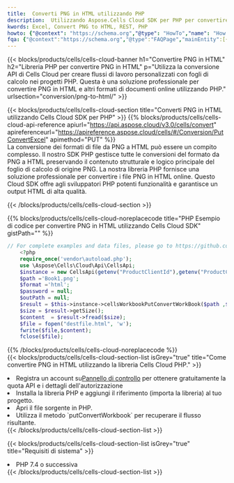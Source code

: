 ```yaml
---
title:  Converti PNG in HTML utilizzando PHP
description:  Utilizzando Aspose.Cells Cloud SDK per PHP per convertire un file in formato PNG in un file in formato HTML.
kwords: Excel, Convert PNG to HTML, REST, PHP
howto: {"@context": "https://schema.org","@type": "HowTo","name": "How to convert PNG to HTML using the Cells Cloud PHP library.","description": "How to convert PNG to HTML using the Cells Cloud PHP library.","image": {"@type": "ImageObject"},"url": "/php/conversion/png-to-html/","step": [{ "@type": "HowToStep","name": "How to convert PNG to HTML using the Cells Cloud PHP library. step 1", "image": {"@type": "ImageObject",},"url": "/php/conversion/png-to-html/","text": "Register an account at <a href='https://dashboard.aspose.cloud/'>Dashboard</a> to get free API quota & authorization details",},{ "@type": "HowToStep","name": "How to convert PNG to HTML using the Cells Cloud PHP library. step 1", "image": {"@type": "ImageObject",},"url": "/php/conversion/png-to-html/","text": "Install PHP library and add the reference (import the library) to your project.",},{ "@type": "HowToStep","name": "How to convert PNG to HTML using the Cells Cloud PHP library. step 1", "image": {"@type": "ImageObject",},"url": "/php/conversion/png-to-html/","text": "Open the source file in PHP.",},{ "@type": "HowToStep","name": "How to convert PNG to HTML using the Cells Cloud PHP library. step 1", "image": {"@type": "ImageObject",},"url": "/php/conversion/png-to-html/","text": "Use the `putConvertWorkbook` method to retrieve the resulting stream.",}, ],"supply": {"@type": "HowToSupply","name": "document"},"tool": [{"@type": "HowToTool","name": "phpstorm, Visual Studio Code, Eclipse"},{"@type": "HowToTool","name": "Aspose Cells"}],"totalTime": "PT6M"}
fqa: {"@context":"https://schema.org","@type":"FAQPage","mainEntity":[{"@type":"Question","name":"Why convert file formats in C# using REST API?","acceptedAnswer":{"@type":"Answer","text":"Documents are encoded in many ways, and some files may be incompatible with the software you use. To open and read such files, just convert them to appropriate file formats.<br/><ol><li>Install .NET SDK and add the reference (import the library) to your project.</li><li>Open the source file in C# using REST API.</li><li>Call the PutConvertWorkbookRequest() method, passing an output filename with required extension.</li><li>Get the result of conversion as a separate file.</li></ol>"}},{"@type":"Question","name":"What file formats can I convert with your C# library?","acceptedAnswer":{"@type":"Answer","text":"We support a variety of file formats for conversion using .NET library, including XLSX, Excel, xls , PDF, CSV, HTML, Markdown, XML, PNG, JPG, TIFF, Json, TXT and many more."}},{"@type":"Question","name":"What is the maximum allowed file size for conversion using this .NET library?","acceptedAnswer":{"@type":"Answer","text":"There are no file size limits for format conversions using .NET library."}}]}
---
```

{{< blocks/products/cells/cells-cloud-banner h1="Convertire PNG in HTML" h2="Libreria PHP per convertire PNG in HTML" p="Utilizza la conversione API di Cells Cloud per creare flussi di lavoro personalizzati con fogli di calcolo nei progetti PHP. Questa è una soluzione professionale per convertire PNG in HTML e altri formati di documenti online utilizzando PHP." urlsection="conversion/png-to-html/" >}}

{{< blocks/products/cells/cells-cloud-section title="Converti PNG in HTML utilizzando Cells Cloud SDK per PHP" >}}
{{% blocks/products/cells/cells-cloud-api-reference apiurl="https://api.aspose.cloud/v3.0/cells/convert" apireferenceurl="https://apireference.aspose.cloud/cells/#/Conversion/PutConvertExcel" apimethod="PUT" %}}
<br/>
La conversione dei formati di file da PNG a HTML può essere un compito complesso. Il nostro SDK PHP gestisce tutte le conversioni del formato da PNG a HTML preservando il contenuto strutturale e logico principale del foglio di calcolo di origine PNG. La nostra libreria PHP fornisce una soluzione professionale per convertire i file PNG in HTML online. Questo Cloud SDK offre agli sviluppatori PHP potenti funzionalità e garantisce un output HTML di alta qualità.

{{< /blocks/products/cells/cells-cloud-section >}}

{{% blocks/products/cells/cells-cloud-noreplacecode title="PHP Esempio di codice per convertire PNG in HTML utilizzando Cells Cloud SDK" gistPath="" %}}
 
```php
// For complete examples and data files, please go to https://github.com/aspose-cells-cloud/aspose-cells-cloud-php/
    <?php
    require_once('vendor\autoload.php');
    use \Aspose\Cells\Cloud\Api\CellsApi;
    $instance = new CellsApi(getenv("ProductClientId"),getenv("ProductClientSecret"));
    $path ='Book1.png';    
    $format ='html';
    $password = null;
    $outPath = null;      
    $result = $this->instance->cellsWorkbookPutConvertWorkBook($path ,$format, $password,  $outPath);
    $size = $result->getSize();
    $content  = $result->fread($size);
    $file = fopen("destfile.html", 'w');
    fwrite($file,$content);
    fclose($file);
```
 
{{% /blocks/products/cells/cells-cloud-noreplacecode %}}
<br/>
{{< blocks/products/cells/cells-cloud-section-list isGrey="true" title="Come convertire PNG in HTML utilizzando la libreria Cells Cloud PHP." >}}
<li> Registra un account su<a href="https://dashboard.aspose.cloud/">Pannello di controllo</a> per ottenere gratuitamente la quota API e i dettagli dell'autorizzazione</li>
<li>Installa la libreria PHP e aggiungi il riferimento (importa la libreria) al tuo progetto.</li>
<li>Apri il file sorgente in PHP.</li>
<li>Utilizza il metodo `putConvertWorkbook` per recuperare il flusso risultante.</li>
{{< /blocks/products/cells/cells-cloud-section-list >}}

{{< blocks/products/cells/cells-cloud-section-list isGrey="true" title="Requisiti di sistema" >}}
<li>PHP 7.4 o successiva</li>
{{< /blocks/products/cells/cells-cloud-section-list >}}

